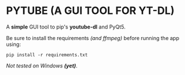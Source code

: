 # PYTUBE (A GUI TOOL FOR YT-DL)

A **simple** GUI tool to pip's **youtube-dl** and PyQt5.

Be sure to install the requirements *(and ffmpeg)* before running the app using:
```
pip install -r requirements.txt
```

*Not tested on Windows **(yet)***.
